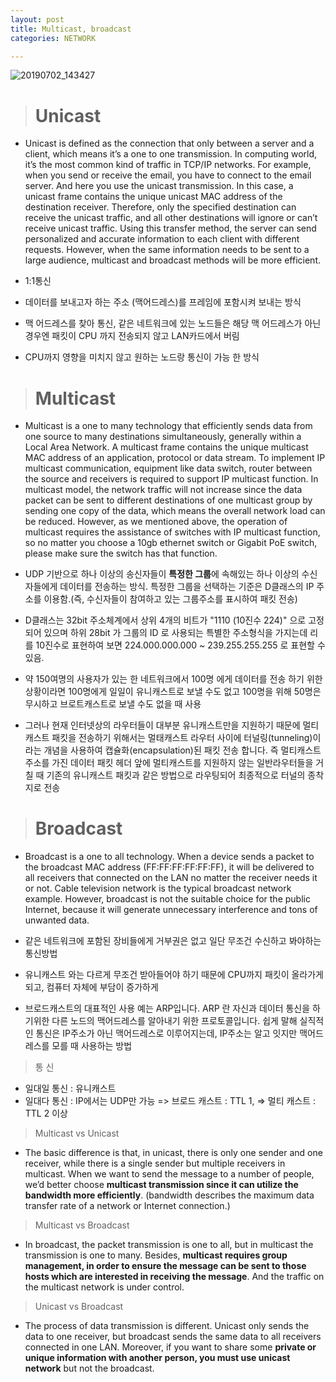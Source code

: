 ```yaml
---
layout: post
title: Multicast, broadcast
categories: NETWORK

---
```


![20190702_143427](https://user-images.githubusercontent.com/47915302/60485033-8a601d80-9cd6-11e9-9bc3-883cffaf3365.png)


> # Unicast

* Unicast is defined as the connection that only between a server and a client, which means it’s a one to one transmission. In computing world, it’s the most common kind of traffic in TCP/IP networks. For example, when you send or receive the email, you have to connect to the email server. And here you use the unicast transmission. In this case, a unicast frame contains the unique unicast MAC address of the destination receiver. Therefore, only the specified destination can receive the unicast traffic, and all other destinations will ignore or can’t receive unicast traffic. Using this transfer method, the server can send personalized and accurate information to each client with different requests. However, when the same information needs to be sent to a large audience, multicast and broadcast methods will be more efficient.

* 1:1통신 
* 데이터를 보내고자 하는 주소 (맥어드레스)를 프레임에 포함시켜 보내는 방식
* 맥 어드레스를 찾아 통신, 같은 네트워크에 있는 노드들은 해당 맥 어드레스가 아닌 경우엔 패킷이 CPU 까지 전송되지 않고 LAN카드에서 버림
* CPU까지 영향을 미치지 않고 원하는 노드랑 통신이 가능 한 방식

> # Multicast

* Multicast is a one to many technology that efficiently sends data from one source to many destinations simultaneously, generally within a Local Area Network. A multicast frame contains the unique multicast MAC address of an application, protocol or data stream. To implement IP multicast communication, equipment like data switch, router between the source and receivers is required to support IP multicast function. In multicast model, the network traffic will not increase since the data packet can be sent to different destinations of one multicast group by sending one copy of the data, which means the overall network load can be reduced. However, as we mentioned above, the operation of multicast requires the assistance of switches with IP multicast function, so no matter you choose a 10gb ethernet switch or Gigabit PoE switch, please make sure the switch has that function.


* UDP 기반으로 하나 이상의 송신자들이 **특정한 그룹**에 속해있는 하나 이상의 수신자들에게 데이터를 전송하는 방식. 특정한 그룹을 선택하는 기준은 D클래스의 IP 주소를 이용함.(즉, 수신자들이 참여하고 있는 그룹주소를 표시하여 패킷 전송) 
* D클래스는 32bit 주소체계에서 상위 4개의 비트가 "1110 (10진수 224)" 으로 고정되어 있으며 하위 28bit 가 그룹의 ID 로 사용되는 특별한 주소형식을 가지는데 리를 10진수로 표현하여 보면 224.000.000.000 ~ 239.255.255.255 로 표현할 수 있음.
* 약 150여명의 사용자가 있는 한 네트워크에서 100명 에게 데이터를 전송 하기 위한 상황이라면 100명에게 일일이 유니캐스트로 보낼 수도 없고 100명을 위해 50명은 무시하고 브로트캐스트로 보낼 수도 없을 때 사용
* 그러나 현재 인터넷상의 라우터들이 대부분 유니캐스트만을 지원하기 때문에 멀티캐스트 패킷을 전송하기 위해서는 멀태캐스트 라우터 사이에 터널링(tunneling)이라는 개념을 사용하여 캡슐화(encapsulation)된 패킷 전송 합니다. 즉 멀티캐스트 주소를 가진 데이터 패킷 헤더 앞에 멀티캐스트를 지원하지 않는 일반라우터들을 거칠 때 기존의 유니캐스트 패킷과 같은 방법으로 라우팅되어 최종적으로 터널의 종착지로 전송


> # Broadcast

* Broadcast is a one to all technology. When a device sends a packet to the broadcast MAC address (FF:FF:FF:FF:FF:FF), it will be delivered to all receivers that connected on the LAN no matter the receiver needs it or not. Cable television network is the typical broadcast network example. However, broadcast is not the suitable choice for the public Internet, because it will generate unnecessary interference and tons of unwanted data.

* 같은 네트워크에 포함된 장비들에게 거부권은 없고 일단 무조건 수신하고 봐야하는 통신방법 
* 유니캐스트 와는 다르게 무조건 받아들어야 하기 때문에 CPU까지 패킷이 올라가게 되고, 컴퓨터 자체에 부담이 증가하게
* 브로드캐스트의 대표적인 사용 예는 ARP입니다. ARP 란 자신과 데이터 통신을 하기위한 다른 노드의 맥어드레스를 알아내기 위한 프로토콜입니다. 쉽게 말해 실직적인 통신은 IP주소가 아닌 맥어드레스로 이루어지는데, IP주소는 알고 잇지만 맥어드레스를 모를 때 사용하는 방법


> 통  신

* 일대일 통신 : 유니캐스트
* 일대다 통신 : IP에서는 UDP만 가능 => 브로드 캐스트 : TTL 1, => 멀티 캐스트 : TTL 2 이상

> Multicast vs Unicast
* The basic difference is that, in unicast, there is only one sender and one receiver, while there is a single sender but multiple receivers in multicast. When we want to send the message to a number of people, we’d better choose **multicast transmission since it can utilize the bandwidth more efficiently**. (bandwidth describes the maximum data transfer rate of a network or Internet connection.)


> Multicast vs Broadcast
* In broadcast, the packet transmission is one to all, but in multicast the transmission is one to many. Besides, **multicast requires group management, in order to ensure the message can be sent to those hosts which are interested in receiving the message**. And the traffic on the multicast network is under control.

> Unicast vs Broadcast
* The process of data transmission is different. Unicast only sends the data to one receiver, but broadcast sends the same data to all receivers connected in one LAN. Moreover, if you want to share some **private or unique information with another person, you must use unicast network** but not the broadcast.
